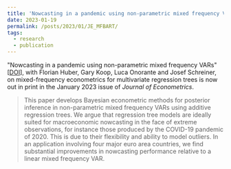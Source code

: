 ```yaml
---
title: 'Nowcasting in a pandemic using non-parametric mixed frequency VARs'
date: 2023-01-19
permalink: /posts/2023/01/JE_MFBART/
tags:
  - research
  - publication
---
```


"Nowcasting in a pandemic using non-parametric mixed frequency VARs" [[DOI](https://doi.org/10.1016/j.jeconom.2020.11.006)], with Florian Huber, Gary Koop, Luca Onorante and Josef Schreiner, on mixed-frequency econometrics for multivariate regression trees is now out in print in the January 2023 issue of _Journal of Econometrics_. 

> This paper develops Bayesian econometric methods for posterior inference in non-parametric mixed frequency VARs using additive regression trees. We argue that regression tree models are ideally suited for macroeconomic nowcasting in the face of extreme observations, for instance those produced by the COVID-19 pandemic of 2020. This is due to their flexibility and ability to model outliers. In an application involving four major euro area countries, we find substantial improvements in nowcasting performance relative to a linear mixed frequency VAR.
